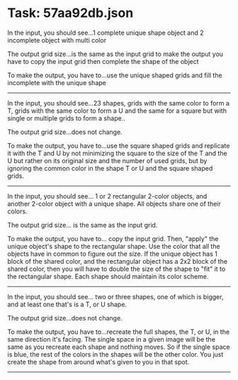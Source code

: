 # Task: 57aa92db.json

In the input, you should see...1 complete unique shape object and 2 incomplete object with multi color

The output grid size...is the same as the input grid to make the output you have to copy the input grid then complete the shape of the object

To make the output, you have to...use the unique shaped grids and fill the incomplete with the unique shape

---

In the input, you should see...23 shapes, grids with the same color to form a T, grids with the same color to form a U and the same for a square but with single or multiple grids to form a shape..

The output grid size...does not change.

To make the output, you have to...use the square shaped grids and replicate it with the T and U by not minimizing the square to the size of the T and the U but rather on its original size and the number of used grids, but by ignoring the common color in the shape T or U and the square shaped grids.

---

In the input, you should see... 1 or 2 rectangular 2-color objects, and another 2-color object with a unique shape. All objects share one of their colors.

The output grid size... is the same as the input grid.

To make the output, you have to... copy the input grid. Then, "apply" the unique object's shape to the rectangular shape. Use the color that all the objects have in common to figure out the size. If the unique object has 1 block of the shared color, and the rectangular object has a 2x2 block of the shared color, then you will have to double the size of the shape to "fit" it to the rectangular shape. Each shape should maintain its color scheme.

---

In the input, you should see... two or three shapes, one of which is bigger, and at least one that's is a T,   or U shape.

The output grid size...does not change.

To make the output, you have to...recreate the full shapes, the T,   or U, in the same direction it's facing. The single space in a given image will be the same as you recreate each shape and nothing moves. So if the single space is blue, the rest of the colors in the shapes will be the other color. You just create the shape from around what's given to you in that spot.

---

